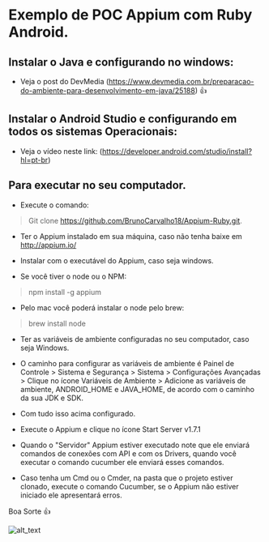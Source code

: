 # Exemplo de POC Appium com Ruby Android.

## Instalar o Java e configurando no windows:

- Veja o post do DevMedia (https://www.devmedia.com.br/preparacao-do-ambiente-para-desenvolvimento-em-java/25188)   :+1:

## Instalar o Android Studio e configurando em todos os sistemas Operacionais:

- Veja o vídeo neste link: (https://developer.android.com/studio/install?hl=pt-br)

## Para executar no seu computador.


- Execute o comando:

> Git clone https://github.com/BrunoCarvalho18/Appium-Ruby.git.

- Ter o Appium instalado em sua máquina, caso não tenha baixe em http://appium.io/

- Instalar com o executável do Appium, caso seja windows.

- Se você tiver o node ou o NPM:

> npm install -g appium 

- Pelo mac você poderá instalar o node pelo brew: 

> brew install node

- Ter as variáveis de ambiente configuradas no seu computador, caso seja Windows.

- O caminho para configurar as variáveis de ambiente é 
Painel de Controle > Sistema e Segurança > Sistema > Configurações Avançadas > Clique no ícone Variáveis de Ambiente >  Adicione as variáveis de ambiente, ANDROID_HOME e JAVA_HOME, de acordo com o caminho da sua JDK e SDK.

- Com tudo isso acima configurado.

- Execute o Appium e clique no ícone Start Server v1.7.1

- Quando o "Servidor" Appium estiver executado note que ele enviará comandos de conexões com API e com os Drivers, quando você executar o comando cucumber ele enviará esses comandos.

- Caso tenha um Cmd ou o Cmder, na pasta que o projeto estiver clonado, execute o comando Cucumber, se o Appium não estiver iniciado ele
apresentará erros.

 
 Boa Sorte :+1:


![alt_text](https://matera.com/br/wp-content/uploads/2015/10/appium_logo-538x294.jpg)
